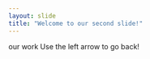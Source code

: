```yaml
---
layout: slide
title: "Welcome to our second slide!"
---
```

our work
Use the left arrow to go back!
